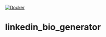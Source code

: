 [![Docker](https://github.com/LHFO94/linkedin_bio_generator/actions/workflows/docker-publish.yml/badge.svg?branch=main)](https://github.com/LHFO94/linkedin_bio_generator/actions/workflows/docker-publish.yml)

# linkedin_bio_generator

